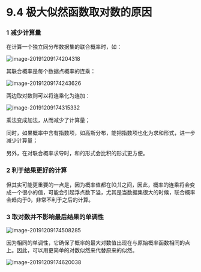 # 9.4 极大似然函数取对数的原因

### 1 减少计算量

在计算一个独立同分布数据集的联合概率时，如：

![image-20191209174204318](https://tva1.sinaimg.cn/large/006tNbRwly1g9qm4047s7j31b4026747.jpg)

其联合概率是每个数据点概率的连乘：

![image-20191209174243626](https://tva1.sinaimg.cn/large/006tNbRwly1g9qm3xrz0rj31bs03iaa4.jpg)

两边取对数则可以将连乘化为连加：

![image-20191209174315332](https://tva1.sinaimg.cn/large/006tNbRwly1g9qm1wjoy5j31ae03o0st.jpg)

乘法变成加法，从而减少了计算量；

同时，如果概率中含有指数项，如高斯分布，能把指数项也化为求和形式，进一步减少计算量；

另外，在对联合概率求导时，和的形式会比积的形式更方便。



### 2 利于结果更好的计算

但其实可能更重要的一点是，因为概率值都在[0,1]之间，因此，概率的连乘将会变成一个很小的值，可能会引起浮点数下溢，尤其是当数据集很大的时候，联合概率会趋向于0，非常不利于之后的计算。



### 3 取对数并不影响最后结果的单调性

![image-20191209174508285](https://tva1.sinaimg.cn/large/006tNbRwly1g9qm3tnl1zj316y020jri.jpg)

因为相同的单调性，它确保了概率的最大对数值出现在与原始概率函数相同的点上。因此，可以用更简单的对数似然来代替原来的似然。

![image-20191209174620038](https://tva1.sinaimg.cn/large/006tNbRwly1g9qm52rmq9j31780bg0vk.jpg)
